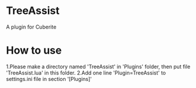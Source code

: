 # TreeAssist
A plugin for Cuberite 

# How to use
 1.Please make a directory named 'TreeAssist' in 'Plugins' folder, then put file 'TreeAssist.lua' in this folder. 
 2.Add one line 'Plugin=TreeAssist' to settings.ini file in section '[Plugins]'
